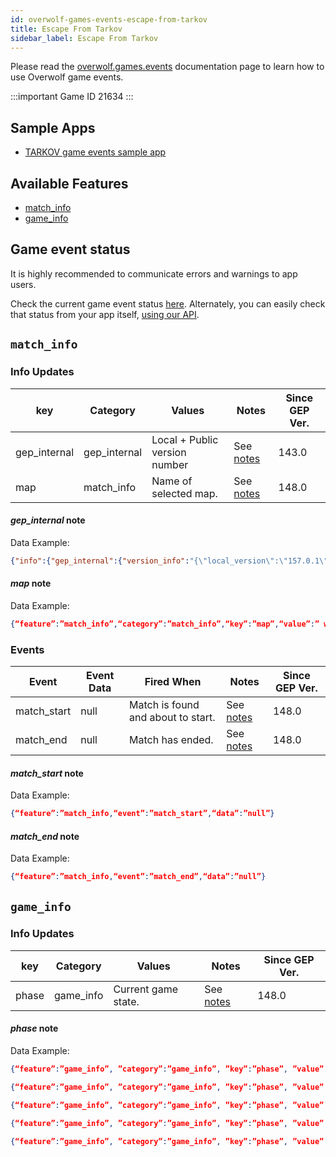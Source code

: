 ```yaml
---
id: overwolf-games-events-escape-from-tarkov
title: Escape From Tarkov
sidebar_label: Escape From Tarkov
---
```


Please read the [overwolf.games.events](overwolf-games-events) documentation page to learn how to use Overwolf game events.

:::important Game ID
21634
:::

## Sample Apps
* [TARKOV game events sample app](https://github.com/overwolf/events-sample-apps)

## Available Features

* [match_info](#match_info)
* [game_info](#game_info)

## Game event status

It is highly recommended to communicate errors and warnings to app users. 

Check the current game event status [here](../status/all). Alternately, you can easily check that status from your app itself, [using our API](../topics/howto-check-events-status-from-app).

## `match_info`

### Info Updates

key          | Category    | Values                    | Notes                 | Since GEP Ver. |
------------ | ------------| ------------------------- | --------------------- | ------------- | 
gep_internal | gep_internal| Local + Public version number|See [notes](#gep_internal-note)|   143.0       |
map          | match_info  | Name of selected map.     | See [notes](#map-note)|   148.0       |

#### *gep_internal* note

Data Example:

```json
{"info":{"gep_internal":{"version_info":"{\"local_version\":\"157.0.1\",\"public_version\":\"157.0.1\",\"is_updated\":true}"}},"feature":"gep_internal"}
```

#### *map* note

Data Example:

```json
{“feature”:”match_info”,“category”:”match_info”,“key”:”map”,“value”:” woods”}
```

### Events

Event       | Event Data   | Fired When    | Notes              | Since GEP Ver. |
------------| -------------| --------------| ------------------ | --------------|
match_start | null         | Match is found and about to start. | See [notes](#match_start-note) | 148.0  |
match_end   | null         | Match has ended.                   | See [notes](#match_end-note)   | 148.0  |

#### *match_start* note

Data Example:

```json
{“feature”:”match_info,“event”:”match_start”,“data”:”null”}
```

#### *match_end* note

Data Example:

```json
{“feature”:”match_info,“event”:”match_end”,“data”:”null”}
```

## `game_info`

### Info Updates

key          | Category    | Values                    | Notes                 | Since GEP Ver. |
------------ | ------------| ------------------------- | --------------------- | ------------- | 
phase        | game_info   | Current game state.       | See [notes](#phase-note)|   148.0       |

#### *phase* note

Data Example:

```json
{“feature”:”game_info”, ”category”:”game_info”, ”key”:”phase”, ”value”:”scene_Login”}
```
```json
{“feature”:”game_info”, ”category”:”game_info”, ”key”:”phase”, ”value”:”scene_ExitRaid”}
```
```json
{“feature”:”game_info”, ”category”:”game_info”, ”key”:”phase”, ”value”:”scene_BattleUI”}
```
```json
{“feature”:”game_info”, ”category”:”game_info”, ”key”:”phase”, ”value”:”scene_SelectRaidSide”}
```
```json
{“feature”:”game_info”, ”category”:”game_info”, ”key”:”phase”, ”value”:”scene_SelectLocation”}
```
